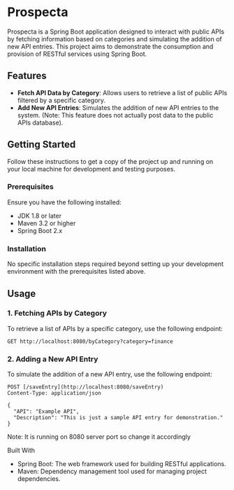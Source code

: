 # Prospecta

Prospecta is a Spring Boot application designed to interact with public APIs by fetching information based on categories and simulating the addition of new API entries. This project aims to demonstrate the consumption and provision of RESTful services using Spring Boot.

## Features

- **Fetch API Data by Category**: Allows users to retrieve a list of public APIs filtered by a specific category.
- **Add New API Entries**: Simulates the addition of new API entries to the system. (Note: This feature does not actually post data to the public APIs database).

## Getting Started

Follow these instructions to get a copy of the project up and running on your local machine for development and testing purposes.

### Prerequisites

Ensure you have the following installed:

- JDK 1.8 or later
- Maven 3.2 or higher
- Spring Boot 2.x

### Installation

No specific installation steps required beyond setting up your development environment with the prerequisites listed above.

## Usage

### 1. Fetching APIs by Category

To retrieve a list of APIs by a specific category, use the following endpoint:

```http
GET http://localhost:8080/byCategory?category=finance
```

### 2. Adding a New API Entry
To simulate the addition of a new API entry, use the following endpoint:

```http
POST [/saveEntry](http://localhost:8080/saveEntry)
Content-Type: application/json

{
  "API": "Example API",
  "Description": "This is just a sample API entry for demonstration."
}
```

Note: It is running on 8080 server port so change it accordingly

Built With
- Spring Boot: The web framework used for building RESTful applications.
- Maven: Dependency management tool used for managing project dependencies.

